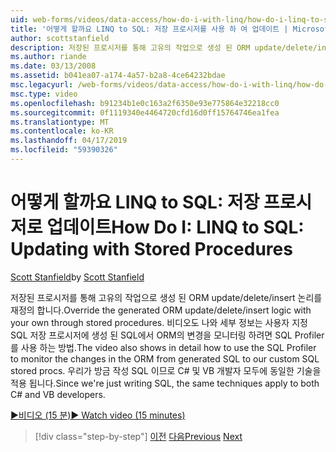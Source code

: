 ```yaml
---
uid: web-forms/videos/data-access/how-do-i-with-linq/how-do-i-linq-to-sql-updating-with-stored-procedures
title: '어떻게 할까요 LINQ to SQL: 저장 프로시저를 사용 하 여 업데이트 | Microsoft Docs'
author: scottstanfield
description: 저장된 프로시저를 통해 고유의 작업으로 생성 된 ORM update/delete/insert 논리를 재정의 합니다. 비디오 방법도 자세히 SQL Profiler를 사용 하는 중...
ms.author: riande
ms.date: 03/13/2008
ms.assetid: b041ea07-a174-4a57-b2a8-4ce64232bdae
msc.legacyurl: /web-forms/videos/data-access/how-do-i-with-linq/how-do-i-linq-to-sql-updating-with-stored-procedures
msc.type: video
ms.openlocfilehash: b91234b1e0c163a2f6350e93e775864e32218cc0
ms.sourcegitcommit: 0f1119340e4464720cfd16d0ff15764746ea1fea
ms.translationtype: MT
ms.contentlocale: ko-KR
ms.lasthandoff: 04/17/2019
ms.locfileid: "59390326"
---
```

# <a name="how-do-i-linq-to-sql-updating-with-stored-procedures"></a><span data-ttu-id="13e02-104">어떻게 할까요 LINQ to SQL: 저장 프로시저로 업데이트</span><span class="sxs-lookup"><span data-stu-id="13e02-104">How Do I: LINQ to SQL: Updating with Stored Procedures</span></span>

<span data-ttu-id="13e02-105">[Scott Stanfield](https://github.com/scottstanfield)</span><span class="sxs-lookup"><span data-stu-id="13e02-105">by [Scott Stanfield](https://github.com/scottstanfield)</span></span>

<span data-ttu-id="13e02-106">저장된 프로시저를 통해 고유의 작업으로 생성 된 ORM update/delete/insert 논리를 재정의 합니다.</span><span class="sxs-lookup"><span data-stu-id="13e02-106">Override the generated ORM update/delete/insert logic with your own through stored procedures.</span></span> <span data-ttu-id="13e02-107">비디오도 나와 세부 정보는 사용자 지정 SQL 저장 프로시저에 생성 된 SQL에서 ORM의 변경을 모니터링 하려면 SQL Profiler를 사용 하는 방법.</span><span class="sxs-lookup"><span data-stu-id="13e02-107">The video also shows in detail how to use the SQL Profiler to monitor the changes in the ORM from generated SQL to our custom SQL stored procs.</span></span> <span data-ttu-id="13e02-108">우리가 방금 작성 SQL 이므로 C# 및 VB 개발자 모두에 동일한 기술을 적용 됩니다.</span><span class="sxs-lookup"><span data-stu-id="13e02-108">Since we're just writing SQL, the same techniques apply to both C# and VB developers.</span></span>

[<span data-ttu-id="13e02-109">&#9654;비디오 (15 분)</span><span class="sxs-lookup"><span data-stu-id="13e02-109">&#9654; Watch video (15 minutes)</span></span>](https://channel9.msdn.com/Blogs/ASP-NET-Site-Videos/how-do-i-linq-to-sql-updating-with-stored-procedures)

> [!div class="step-by-step"]
> <span data-ttu-id="13e02-110">[이전](how-do-i-linq-to-sql-using-stored-procedures.md)
> [다음](how-do-i-linq-to-sql-executing-arbitrary-sql.md)</span><span class="sxs-lookup"><span data-stu-id="13e02-110">[Previous](how-do-i-linq-to-sql-using-stored-procedures.md)
[Next](how-do-i-linq-to-sql-executing-arbitrary-sql.md)</span></span>
